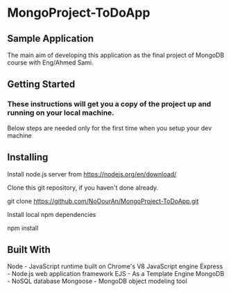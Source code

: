 # MongoProject-ToDoApp

## Sample Application
The main aim of developing this application as the final project of MongoDB course with Eng/Ahmed Sami.

## Getting Started
### These instructions will get you a copy of the project up and running on your local machine.
Below steps are needed only for the first time when you setup your dev machine

## Installing
Install node.js server from https://nodejs.org/en/download/

Clone this git repository, if you haven't done already.

git clone https://github.com/NoOourAn/MongoProject-ToDoApp.git

Install local npm dependencies

npm install

## Built With
Node - JavaScript runtime built on Chrome's V8 JavaScript engine
Express - Node.js web application framework
EJS - As a Template Engine
MongoDB - NoSQL database
Mongoose - MongoDB object modeling tool